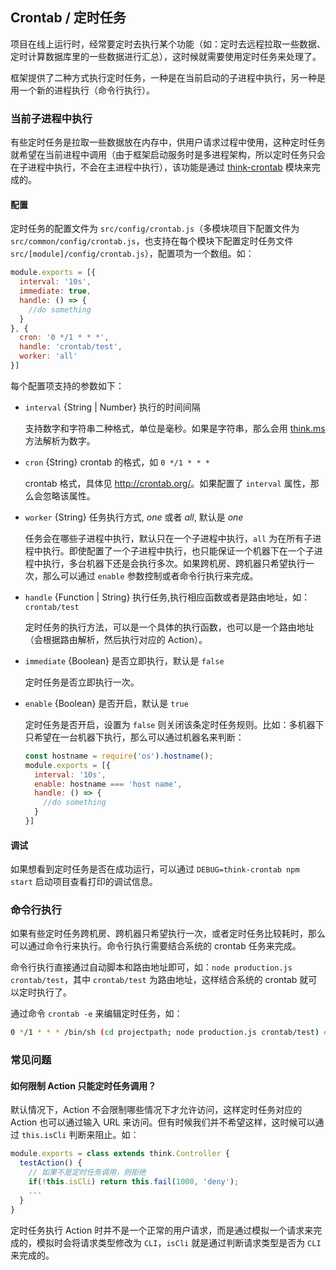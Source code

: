 ## Crontab / 定时任务

项目在线上运行时，经常要定时去执行某个功能（如：定时去远程拉取一些数据、定时计算数据库里的一些数据进行汇总），这时候就需要使用定时任务来处理了。

框架提供了二种方式执行定时任务，一种是在当前启动的子进程中执行，另一种是用一个新的进程执行（命令行执行）。

### 当前子进程中执行

有些定时任务是拉取一些数据放在内存中，供用户请求过程中使用，这种定时任务就希望在当前进程中调用（由于框架启动服务时是多进程架构，所以定时任务只会在子进程中执行，不会在主进程中执行），该功能是通过 [think-crontab](https://github.com/thinkjs/think-crontab) 模块来完成的。

#### 配置

定时任务的配置文件为 `src/config/crontab.js`（多模块项目下配置文件为 `src/common/config/crontab.js`，也支持在每个模块下配置定时任务文件 `src/[module]/config/crontab.js`），配置项为一个数组。如：

```javascript
module.exports = [{
  interval: '10s',
  immediate: true,
  handle: () => {
    //do something
  }
}, {
  cron: '0 */1 * * *',
  handle: 'crontab/test',
  worker: 'all'
}]
```

每个配置项支持的参数如下：

* `interval` {String | Number} 执行的时间间隔

  支持数字和字符串二种格式，单位是毫秒。如果是字符串，那么会用 [think.ms](/doc/3.0/think.html#toc-35a) 方法解析为数字。
* `cron` {String} crontab 的格式，如 `0 */1 * * *`

  crontab 格式，具体见 <http://crontab.org/>。如果配置了 `interval` 属性，那么会忽略该属性。
* `worker` {String} 任务执行方式, *one* 或者 *all*, 默认是 *one*

  任务会在哪些子进程中执行，默认只在一个子进程中执行，`all` 为在所有子进程中执行。即使配置了一个子进程中执行，也只能保证一个机器下在一个子进程中执行，多台机器下还是会执行多次。如果跨机房、跨机器只希望执行一次，那么可以通过 `enable` 参数控制或者命令行执行来完成。
* `handle` {Function | String} 执行任务,执行相应函数或者是路由地址，如：`crontab/test`
  
  定时任务的执行方法，可以是一个具体的执行函数，也可以是一个路由地址（会根据路由解析，然后执行对应的 Action）。
* `immediate` {Boolean} 是否立即执行，默认是 `false`

  定时任务是否立即执行一次。
* `enable` {Boolean} 是否开启，默认是 `true`

  定时任务是否开启，设置为 `false` 则关闭该条定时任务规则。比如：多机器下只希望在一台机器下执行，那么可以通过机器名来判断：

  ```js
  const hostname = require('os').hostname();
  module.exports = [{
    interval: '10s',
    enable: hostname === 'host name',
    handle: () => {
      //do something
    }
  }]
  ```

#### 调试

如果想看到定时任务是否在成功运行，可以通过 `DEBUG=think-crontab npm start` 启动项目查看打印的调试信息。

### 命令行执行

如果有些定时任务跨机房、跨机器只希望执行一次，或者定时任务比较耗时，那么可以通过命令行来执行。命令行执行需要结合系统的 crontab 任务来完成。

命令行执行直接通过自动脚本和路由地址即可，如：`node production.js crontab/test`，其中 `crontab/test` 为路由地址，这样结合系统的 crontab 就可以定时执行了。

通过命令 `crontab -e` 来编辑定时任务，如：

```sh
0 */1 * * * /bin/sh (cd projectpath; node production.js crontab/test) # 1 小时执行一次
```

### 常见问题

#### 如何限制 Action 只能定时任务调用？

默认情况下，Action 不会限制哪些情况下才允许访问，这样定时任务对应的 Action 也可以通过输入 URL 来访问。但有时候我们并不希望这样，这时候可以通过 `this.isCli` 判断来阻止。如：

```js
module.exports = class extends think.Controller {
  testAction() {
    // 如果不是定时任务调用，则拒绝
    if(!this.isCli) return this.fail(1000, 'deny');
    ...
  }
}
```
定时任务执行 Action 时并不是一个正常的用户请求，而是通过模拟一个请求来完成的，模拟时会将请求类型修改为 `CLI`，`isCli` 就是通过判断请求类型是否为 `CLI` 来完成的。